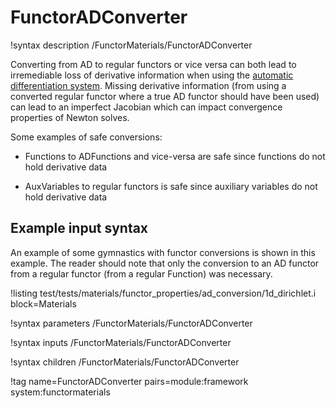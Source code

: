 # FunctorADConverter

!syntax description /FunctorMaterials/FunctorADConverter

Converting from AD to regular functors or vice versa can both lead to irremediable loss of
derivative information when using the [automatic differentiation system](systems/NonlinearSystem.md#AD).
Missing derivative information (from using a converted regular functor where a true AD functor should have been used)
can lead to an imperfect Jacobian which can impact convergence properties of Newton solves.

Some examples of safe conversions:

- Functions to ADFunctions and vice-versa are safe since functions do not hold derivative data

- AuxVariables to regular functors is safe since auxiliary variables do not hold derivative data


## Example input syntax

An example of some gymnastics with functor conversions is shown in this example. The reader should note
that only the conversion to an AD functor from a regular functor (from a regular Function) was necessary.

!listing test/tests/materials/functor_properties/ad_conversion/1d_dirichlet.i block=Materials

!syntax parameters /FunctorMaterials/FunctorADConverter

!syntax inputs /FunctorMaterials/FunctorADConverter

!syntax children /FunctorMaterials/FunctorADConverter

!tag name=FunctorADConverter pairs=module:framework system:functormaterials
